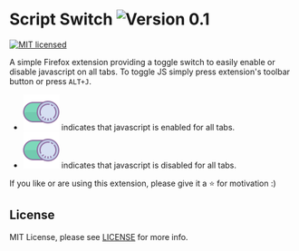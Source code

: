 # Script Switch ![Version 0.1](https://img.shields.io/badge/Version-1.0-green.svg)
[![MIT licensed](https://img.shields.io/badge/license-MIT-blue.svg)](/LICENSE)

A simple Firefox extension providing a toggle switch to easily enable or disable javascript on all tabs. To toggle JS simply press extension's toolbar button or press `ALT+J`.

- ![grey switch off](icons/on.png) indicates that javascript is enabled for all tabs.
- ![green swtich on](icons/on.png) indicates that javascript is disabled for all tabs.

If you like or are using this extension, please give it a :star: for motivation :)

## License

MIT License, please see [LICENSE](/LICENSE) for more info.
